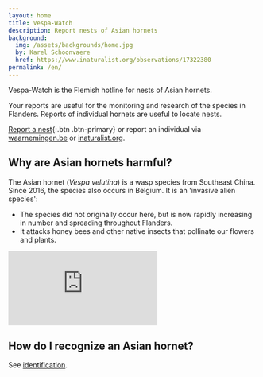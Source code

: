 ```yaml
---
layout: home
title: Vespa-Watch
description: Report nests of Asian hornets
background:
  img: /assets/backgrounds/home.jpg
  by: Karel Schoonvaere
  href: https://www.inaturalist.org/observations/17322380
permalink: /en/
---
```


Vespa-Watch is the Flemish hotline for nests of Asian hornets.

Your reports are useful for the monitoring and research of the species in Flanders. Reports of individual hornets are useful to locate nests.

[Report a nest](/en/report-nest/){:.btn .btn-primary} or report an individual via [waarnemingen.be](https://waarnemingen.be/go/vespa-velutina/) or [inaturalist.org](https://www.inaturalist.org/observations/upload).

## Why are Asian hornets harmful?

The Asian hornet (_Vespa velutina_) is a wasp species from Southeast China. Since 2016, the species also occurs in Belgium. It is an 'invasive alien species':

- The species did not originally occur here, but is now rapidly increasing in number and spreading throughout Flanders.
- It attacks honey bees and other native insects that pollinate our flowers and plants.

<div class="ratio ratio-16x9">
  <iframe frameborder="0" src="https://player.vimeo.com/video/730964068?h=3f1ee4ca53" allowfullscreen></iframe>
</div>

## How do I recognize an Asian hornet?

See [identification](/en/identification/).
